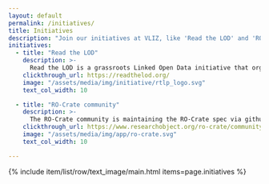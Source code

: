 ```yaml
---
layout: default
permalink: /initiatives/
title: Initiatives
description: "Join our initiatives at VLIZ, like 'Read the LOD' and 'RO-Crate community', to delve deeper into Linked Open Data and Research Object Crate. Participate, learn, and contribute!"
initiatives:
  - title: "Read the LOD"
    description: >-
      Read the LOD is a grassroots Linked Open Data initiative that organizes reading-and-discussion clubs around relevant contemporary Linked Data and Semantic Web documents. Reading clubs are organized once every few months and, in the past, have covered topics such as 'Linked data notifications' and 'Aren't we better off with just one ontology?'. Meeting notes of every clubs and more information on how to join can be found on the website!
    clickthrough_url: https://readthelod.org/
    image: "/assets/media/img/initiative/rtlp_logo.svg"
    text_col_width: 10

  - title: "RO-Crate community"
    description: >-
      The RO-Crate community is maintaining the RO-Crate spec via github and regular gatherings. These include keeping each other up to data of new ways of application, new surrounding development, or answering open questions. Meetings are organised on a monthly basis and are open for everyone to join. 
    clickthrough_url: https://www.researchobject.org/ro-crate/community.html
    image: "/assets/media/img/app/ro-crate.svg"
    text_col_width: 10

---
```


{% include item/list/row/text_image/main.html items=page.initiatives %}

